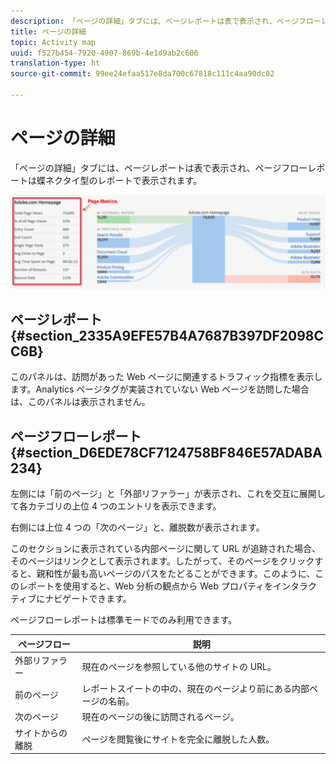 ```yaml
---
description: 「ページの詳細」タブには、ページレポートは表で表示され、ページフローレポートは蝶ネクタイ型のレポートで表示されます。
title: ページの詳細
topic: Activity map
uuid: f527b454-7920-4907-869b-4e1d9ab2c606
translation-type: ht
source-git-commit: 99ee24efaa517e8da700c67818c111c4aa90dc02

---
```



# ページの詳細

「ページの詳細」タブには、ページレポートは表で表示され、ページフローレポートは蝶ネクタイ型のレポートで表示されます。

![](assets/page_flow.png)

## ページレポート {#section_2335A9EFE57B4A7687B397DF2098CC6B}

このパネルは、訪問があった Web ページに関連するトラフィック指標を表示します。Analytics ページタグが実装されていない Web ページを訪問した場合は、このパネルは表示されません。

## ページフローレポート {#section_D6EDE78CF7124758BF846E57ADABA234}

左側には「前のページ」と「外部リファラー」が表示され、これを交互に展開して各カテゴリの上位 4 つのエントリを表示できます。

右側には上位 4 つの「次のページ」と、離脱数が表示されます。

このセクションに表示されている内部ページに関して URL が追跡された場合、そのページはリンクとして表示されます。したがって、そのページをクリックすると、親和性が最も高いページのパスをたどることができます。このように、このレポートを使用すると、Web 分析の観点から Web プロパティをインタラクティブにナビゲートできます。

ページフローレポートは標準モードでのみ利用できます。

| **ページフロー** | **説明** |
|---|---|
| 外部リファラー | 現在のページを参照している他のサイトの URL。 |
| 前のページ | レポートスイートの中の、現在のページより前にある内部ページの名前。 |
| 次のページ | 現在のページの後に訪問されるページ。 |
| サイトからの離脱 | ページを閲覧後にサイトを完全に離脱した人数。 |

